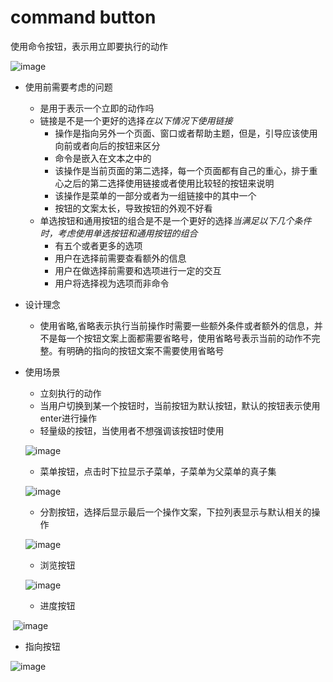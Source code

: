 # command button

使用命令按钮，表示用立即要执行的动作

![image](https://i-msdn.sec.s-msft.com/dynimg/IC170014.png)

* 使用前需要考虑的问题
  * 是用于表示一个立即的动作吗
  * 链接是不是一个更好的选择*在以下情况下使用链接*
    * 操作是指向另外一个页面、窗口或者帮助主题，但是，引导应该使用向前或者向后的按钮来区分
    * 命令是嵌入在文本之中的
    * 该操作是当前页面的第二选择，每一个页面都有自己的重心，排于重心之后的第二选择使用链接或者使用比较轻的按钮来说明
    * 该操作是菜单的一部分或者为一组链接中的其中一个
    * 按钮的文案太长，导致按钮的外观不好看
  * 单选按钮和通用按钮的组合是不是一个更好的选择*当满足以下几个条件时，考虑使用单选按钮和通用按钮的组合*
    * 有五个或者更多的选项
    * 用户在选择前需要查看额外的信息
    * 用户在做选择前需要和选项进行一定的交互
    * 用户将选择视为选项而非命令
* 设计理念
  * 使用省略,省略表示执行当前操作时需要一些额外条件或者额外的信息，并不是每一个按钮文案上面都需要省略号，使用省略号表示当前的动作不完整。有明确的指向的按钮文案不需要使用省略号
* 使用场景
  * 立刻执行的动作
  * 当用户切换到某一个按钮时，当前按钮为默认按钮，默认的按钮表示使用enter进行操作
  * 轻量级的按钮，当使用者不想强调该按钮时使用
  
  ![image](https://i-msdn.sec.s-msft.com/dynimg/IC725205.png)
  
  * 菜单按钮，点击时下拉显示子菜单，子菜单为父菜单的真子集
  
  ![image](https://i-msdn.sec.s-msft.com/dynimg/IC725208.png)
  
  * 分割按钮，选择后显示最后一个操作文案，下拉列表显示与默认相关的操作
  
  ![image](https://i-msdn.sec.s-msft.com/dynimg/IC725210.png)
  
  * 浏览按钮
  
  ![image](https://i-msdn.sec.s-msft.com/dynimg/IC725212.png)
  
  * 进度按钮
  
  ![image](https://i-msdn.sec.s-msft.com/dynimg/IC725214.png)
  
  * 指向按钮
  
  ![image](https://i-msdn.sec.s-msft.com/dynimg/IC725215.png)
